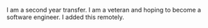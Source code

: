 I am a second year transfer. I am a veteran and hoping to become a software engineer.
I added this remotely. 
